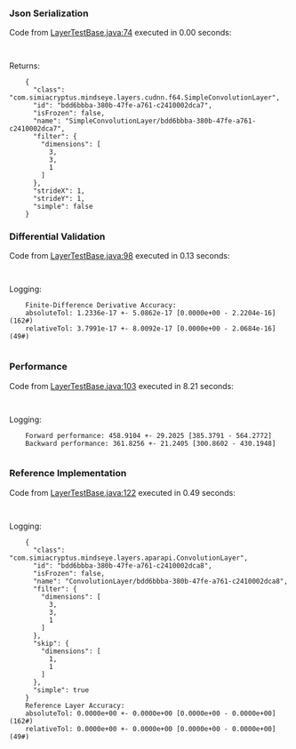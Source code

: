 ### Json Serialization
Code from [LayerTestBase.java:74](../../../../../../../../../MindsEye/src/test/java/com/simiacryptus/mindseye/layers/LayerTestBase.java#L74) executed in 0.00 seconds: 
```java
  
```

Returns: 

```
    {
      "class": "com.simiacryptus.mindseye.layers.cudnn.f64.SimpleConvolutionLayer",
      "id": "bdd6bbba-380b-47fe-a761-c2410002dca7",
      "isFrozen": false,
      "name": "SimpleConvolutionLayer/bdd6bbba-380b-47fe-a761-c2410002dca7",
      "filter": {
        "dimensions": [
          3,
          3,
          1
        ]
      },
      "strideX": 1,
      "strideY": 1,
      "simple": false
    }
```



### Differential Validation
Code from [LayerTestBase.java:98](../../../../../../../../../MindsEye/src/test/java/com/simiacryptus/mindseye/layers/LayerTestBase.java#L98) executed in 0.13 seconds: 
```java
  
```
Logging: 
```
    Finite-Difference Derivative Accuracy:
    absoluteTol: 1.2336e-17 +- 5.0862e-17 [0.0000e+00 - 2.2204e-16] (162#)
    relativeTol: 3.7991e-17 +- 8.0092e-17 [0.0000e+00 - 2.0684e-16] (49#)
    
```

### Performance
Code from [LayerTestBase.java:103](../../../../../../../../../MindsEye/src/test/java/com/simiacryptus/mindseye/layers/LayerTestBase.java#L103) executed in 8.21 seconds: 
```java
  
```
Logging: 
```
    Forward performance: 458.9104 +- 29.2025 [385.3791 - 564.2772]
    Backward performance: 361.8256 +- 21.2405 [300.8602 - 430.1948]
    
```

### Reference Implementation
Code from [LayerTestBase.java:122](../../../../../../../../../MindsEye/src/test/java/com/simiacryptus/mindseye/layers/LayerTestBase.java#L122) executed in 0.49 seconds: 
```java
  
```
Logging: 
```
    {
      "class": "com.simiacryptus.mindseye.layers.aparapi.ConvolutionLayer",
      "id": "bdd6bbba-380b-47fe-a761-c2410002dca8",
      "isFrozen": false,
      "name": "ConvolutionLayer/bdd6bbba-380b-47fe-a761-c2410002dca8",
      "filter": {
        "dimensions": [
          3,
          3,
          1
        ]
      },
      "skip": {
        "dimensions": [
          1,
          1
        ]
      },
      "simple": true
    }
    Reference Layer Accuracy:
    absoluteTol: 0.0000e+00 +- 0.0000e+00 [0.0000e+00 - 0.0000e+00] (162#)
    relativeTol: 0.0000e+00 +- 0.0000e+00 [0.0000e+00 - 0.0000e+00] (49#)
    
```

